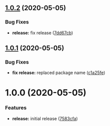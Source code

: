 ## [1.0.2](https://github.com/shasaf1986/distortion-effect-carousel/compare/v1.0.1...v1.0.2) (2020-05-05)


### Bug Fixes

* **release:** fix release ([7dd67cb](https://github.com/shasaf1986/distortion-effect-carousel/commit/7dd67cb367186fc475eb9cfe37eeb34f00eebfb7))

## [1.0.1](https://github.com/shasaf1986/distortion-effect-carousel/compare/v1.0.0...v1.0.1) (2020-05-05)


### Bug Fixes

* **fix release:** replaced package name ([c1a25fe](https://github.com/shasaf1986/distortion-effect-carousel/commit/c1a25fe0c18247adc2b321d05b6cd5f758b6c8da))

# 1.0.0 (2020-05-05)


### Features

* **release:** initial release ([7583cfa](https://github.com/shasaf1986/distortion-effect-carousel/commit/7583cfa6e2343031805b5c8b352b047aee5ff056))
